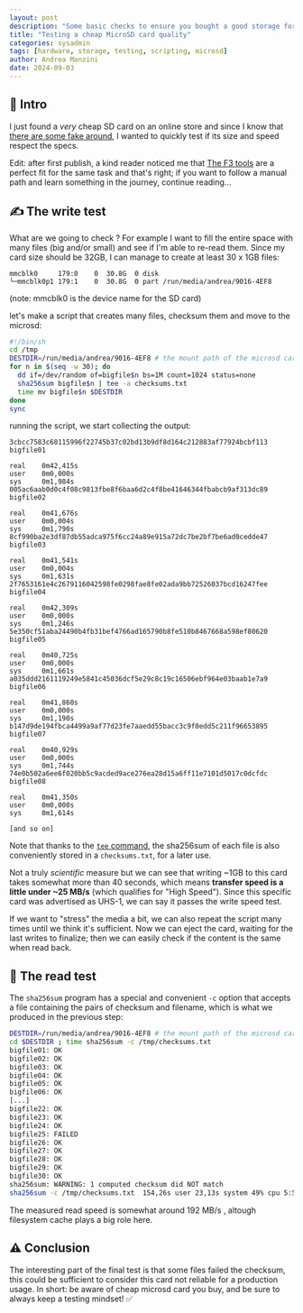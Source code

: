 ```yaml
---
layout: post
description: "Some basic checks to ensure you bought a good storage for your files"
title: "Testing a cheap MicroSD card quality"
categories: sysadmin
tags: [hardware, storage, testing, scripting, microsd]
author: Andrea Manzini
date: 2024-09-03
---
```


## 💾 Intro

I just found a *very* cheap SD card on an online store and since I know that [there are some fake around](https://iboysoft.com/sd-card-recovery/fake-sd-card.html), I wanted to quickly test if its size and speed respect the specs.

Edit: after first publish, a kind reader noticed me that [The F3 tools](https://fight-flash-fraud.readthedocs.io/en/latest/introduction.html) are a perfect fit for the same task and that's right; if you want to follow a manual path and learn something in the journey, continue reading... 

## ✍️ The write test

What are we going to check ? For example I want to fill the entire space with many files (big and/or small) and see if I'm able to re-read them.
Since my card size should be 32GB, I can manage to create at least 30 x 1GB files: 

```
mmcblk0     179:0    0  30.8G  0 disk 
└─mmcblk0p1 179:1    0  30.8G  0 part /run/media/andrea/9016-4EF8
```

(note: mmcblk0 is the device name for the SD card)

let's make a script that creates many files, checksum them and move to the microsd:

```bash
#!/bin/sh
cd /tmp
DESTDIR=/run/media/andrea/9016-4EF8 # the mount path of the microsd card
for n in $(seq -w 30); do 
  dd if=/dev/random of=bigfile$n bs=1M count=1024 status=none
  sha256sum bigfile$n | tee -a checksums.txt
  time mv bigfile$n $DESTDIR
done
sync
```

running the script, we start collecting the output:

```
3cbcc7583c68115996f22745b37c02bd13b9df8d164c212883af77924bcbf113  bigfile01

real    0m42,415s
user    0m0,000s
sys     0m1,984s
005ac6aab0d0c4f08c9813fbe8f6baa6d2c4f8be41646344fbabcb9af313dc89  bigfile02

real    0m41,676s
user    0m0,004s
sys     0m1,790s
8cf990ba2e3df87db55adca975f6cc24a89e915a72dc7be2bf7be6ad0cedde47  bigfile03

real    0m41,541s
user    0m0,004s
sys     0m1,631s
2f7653161e4c2679116042598fe0298fae8fe02ada9bb72526037bcd16247fee  bigfile04

real    0m42,309s
user    0m0,000s
sys     0m1,246s
5e350cf51aba24490b4fb31bef4766ad165790b8fe510b8467668a598ef80620  bigfile05

real    0m40,725s
user    0m0,000s
sys     0m1,661s
a035ddd2161119249e5841c45036dcf5e29c8c19c16506ebf964e03baab1e7a9  bigfile06

real    0m41,860s
user    0m0,000s
sys     0m1,190s
b147d9de194fbca4499a9af77d23fe7aaedd55bacc3c9f0edd5c211f96653895  bigfile07

real    0m40,929s
user    0m0,000s
sys     0m1,744s
74e0b502a6ee6f020bb5c9acded9ace276ea28d15a6ff11e7101d5017c0dcfdc  bigfile08

real    0m41,350s
user    0m0,000s
sys     0m1,614s

[and so on]

```

Note that thanks to the [`tee` command](https://www.geeksforgeeks.org/tee-command-linux-example/), the sha256sum of each file is also conveniently stored in a `checksums.txt`, for a later use.

Not a truly *scientific* measure but we can see that writing ~1GB to this card takes somewhat more than 40 seconds, which means **transfer speed is a little under ~25 MB/s** (which qualifies for "High Speed"). Since this specific card was advertised as UHS-1, we can say it passes the write speed test.

If we want to "stress" the media a bit, we can also repeat the script many times until we think it's sufficient.
Now we can eject the card, waiting for the last writes to finalize; then we can easily check if the content is the same when read back.

## 👀 The read test 

The `sha256sum` program has a special and convenient `-c` option that accepts a file containing the pairs of checksum and filename, which is what we produced in the previous step:

```bash
DESTDIR=/run/media/andrea/9016-4EF8 # the mount path of the microsd card
cd $DESTDIR ; time sha256sum -c /tmp/checksums.txt
bigfile01: OK
bigfile02: OK
bigfile03: OK
bigfile04: OK
bigfile05: OK
bigfile06: OK
[...]
bigfile22: OK
bigfile23: OK
bigfile24: OK
bigfile25: FAILED
bigfile26: OK
bigfile27: OK
bigfile28: OK
bigfile29: OK
bigfile30: OK
sha256sum: WARNING: 1 computed checksum did NOT match
sha256sum -c /tmp/checksums.txt  154,26s user 23,13s system 49% cpu 5:55,02 total

```

The measured read speed is somewhat around 192 MB/s , altough filesystem cache plays a big role here. 

## ⚠️ Conclusion

The interesting part of the final test is that some files failed the checksum, this could be sufficient to consider this card not reliable for a production usage.
In short: be aware of cheap microsd card you buy, and be sure to always keep a testing mindset! ✅

